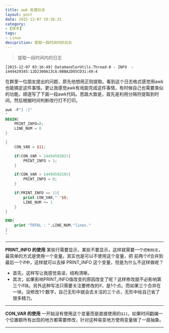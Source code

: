 ```yaml
---
title: awk 处理日志
layout: post
date: 2015-12-07 19:36:31
category:
- [技术]
tags:
- Linux
descprition: 提取一段时间内的日志
---
```


<!-- ## 问题 -->

>提取一段时间内的日志

    [2015-12-07 03:16:49] DataHandlerUtils.Thread-0 - INFO  - 1449429345:12D2300A13CA:0BBA2D85CD31:49:4

在群里一位朋友提出的问题，原先他想用正则提取。看到这个日志格式感觉用awk也能搞定这件事情。更让我感觉awk有戏能完成这件事情，有时候自己也需要类似的功能，顺道写了下面一段awk代码。思路大致是，首先是利用分隔符提取到时间，然后根据时间判断改行打不打印。

```awk
awk -F"[ :]" 
'
BEGIN{
    PRINT_INFO=0;
    LINE_NUM = 0
} 

{ 
    CON_VAR = $11;

    if(CON_VAR > 1449459202){ 
        PRINT_INFO = 1;
    }

    if(CON_VAR > 1449459219){
        PRINT_INFO = 0;
    }

    if(PRINT_INFO == 1){
        print CON_VAR," "$0;
        LINE_NUM += 1
    }
}

END{
    print "TOTAL : ",LINE_NUM,"lines."
}
'
```

****
**PRINT_INFO 的使用**
某些行需要显示，某些不要显示，这样就需要一个`控制标志`，最简单的方式是使用一个变量。其实也是可以不使用这个变量，把 前两个if合并到最后一个if中，这样就可以去掉 PRINT_INFO 这个变量，但是为什么不这样做呢？

- 首先，这样写让我感觉易读，结构清晰。
- 其次，如果影响PRINT_INFO值改变的原因改变了呢？这样修改就不必影响第三个if块。另外这种写法只需要关注要修改的if，是1个点。而如果三个合并在一块，没修改1个数字，自己无形中就会去关注的三个点，无形中给自己省了很多精力。

****

**CON_VAR 的使用**
一开始没有使用这个变量而是直接使用的`$11`，如果时间戳编一个位置额所有出现的地方都需要修改，针对这种易变地方使用变量做了一层抽象。

****
